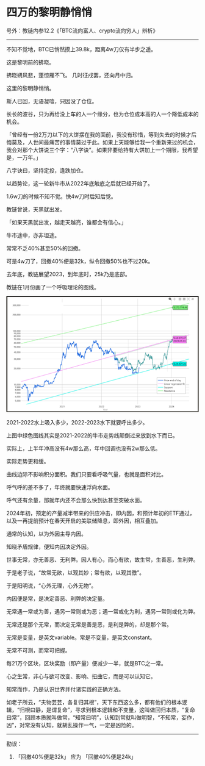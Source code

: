 # 四万的黎明静悄悄

号外：教链内参12.2《「BTC流向富人、crypto流向穷人」辨析》

* * *

不知不觉地，BTC已悄然摸上39.8k，距离4w刀仅有半步之遥。

这是黎明前的拂晓。

拂晓朔风悲，蓬惊雁不飞。
几时征戍罢，还向月中归。

这里的黎明静悄悄。

斯人已回，无语凝噎，只因没了仓位。

长长的波谷，只为再给没上车的人一个缘分，也为仓位成本高的人一个降低成本的机会。

「曾经有一份2万刀以下的大饼摆在我的面前，我没有珍惜，等到失去的时候才后悔莫及，人世间最痛苦的事情莫过于此。如果上天能够给我一个重新来过的机会，我会对那个大饼说三个字：“八字诀”。如果非要给持有大饼加上一个期限，我希望是，一万年。」

八字诀曰，坚持定投，逢跌加仓。

以趋势论，这一轮新牛市从2022年底触底之后就已经开始了。

1.6w刀的时候不知不觉。快4w刀时后知后觉。

教链曾说，天黑就出发。

「如果天黑就出发，越走天越亮，谁都会有信心。」

牛市途中，亦非坦途。

常常不乏40%甚至50%的回撤。

可是4w刀了，回撤40%便是32k，纵令回撤50%也不过20k。

去年底，教链展望2023，到年底时，25k乃是底部。

教链在1月份画了一个呼吸理论的图线。

![](2023-12-03-A01.png)

2021-2022水上吸入多少，2022-2023水下就要呼出多少。

上图中绿色图线其实是2021-2022的牛市走势线颠倒过来放到水下而已。

实际上，上半年冲高没有4w那么高，年中回调也没有2w那么低。

实际走势更和缓。

曲线边际不影响积分面积。我们只要看呼吸气量，也就是面积对比。

呼气呼的差不多了，年终就要快速浮向水面。

呼气还有余量，那就年内还不会那么快到达甚至突破水面。

2024年初，预定的产量减半带来的供应冲击，即内因，和预计年初的ETF通过，以及一再提前预计在春天开启的美联储降息，即外因，相互叠加。

通常的认知，以为外因主导内因。

知晓矛盾规律，便知内因决定外因。

世事无常，亦无善恶、无利弊。因人有心，而心有欲，故生常，生善恶，生利弊。

于是老子说，“故常无欲，以观其妙；常有欲，以观其徼”。

于是阳明说，“心外无理，心外无物”。

内因便是常，是决定善恶、利弊的决定量。

无常遇一常或为善，遇另一常则或为恶；遇一常或化为利，遇另一常则或化为弊。

无常还是那个无常，而决定无常是善是恶，是利是弊的，却是那个常。

无常是变量，是英文variable。常是不变量，是英文constant。

无常不可测，而常可把握。

每21万个区块，区块奖励（即产量）便减少一半，就是BTC之一常。

心之生常，非心与欲可改变、影响、扭曲它，而是可以认知它。

知常而作，乃是认识世界并付诸实践的正确方法。

如老子所云，“夫物芸芸，各复归其根”，天下东西这么多，都有他们的根本逻辑，“归根曰静，是谓复命”，寻求到根本逻辑和不变量，这叫做回归本质，“复命曰常”，回顾本质就叫做常，“知常曰明”，认知到常就叫做明智，“不知常，妄作，凶”，对常没有认知，就胡乱操作一气，一定是凶险的。

---
勘误：
1. 「回撤40%便是32k」 应为 「回撤40%便是24k」


